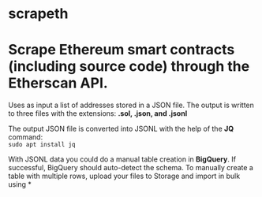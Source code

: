 # scrapeth
# Scrape Ethereum smart contracts (including source code) through the Etherscan API.

Uses as input a list of addresses stored in a JSON file. The output is written to three files with the extensions: **.sol, .json, and .jsonl**  

The output JSON file is converted into JSONL with the help of the **JQ** command:  
```sudo apt install jq```  

With JSONL data you could do a manual table creation in **BigQuery**. If successful, BigQuery should auto-detect the schema.
To manually create a table with multiple rows, upload your files to Storage and import in bulk using *
